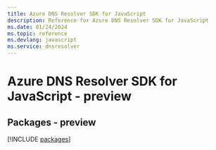 ```yaml
---
title: Azure DNS Resolver SDK for JavaScript
description: Reference for Azure DNS Resolver SDK for JavaScript
ms.date: 01/24/2024
ms.topic: reference
ms.devlang: javascript
ms.service: dnsresolver
---
```

# Azure DNS Resolver SDK for JavaScript - preview
## Packages - preview
[!INCLUDE [packages](dns-resolver-index.md)]